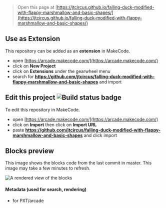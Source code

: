  


> Open this page at [https://jtcircus.github.io/falling-duck-modified-with-flappy-marshmallow-and-basic-shapes/](https://jtcircus.github.io/falling-duck-modified-with-flappy-marshmallow-and-basic-shapes/)

## Use as Extension

This repository can be added as an **extension** in MakeCode.

* open [https://arcade.makecode.com/](https://arcade.makecode.com/)
* click on **New Project**
* click on **Extensions** under the gearwheel menu
* search for **https://github.com/jtcircus/falling-duck-modified-with-flappy-marshmallow-and-basic-shapes** and import

## Edit this project ![Build status badge](https://github.com/jtcircus/falling-duck-modified-with-flappy-marshmallow-and-basic-shapes/workflows/MakeCode/badge.svg)

To edit this repository in MakeCode.

* open [https://arcade.makecode.com/](https://arcade.makecode.com/)
* click on **Import** then click on **Import URL**
* paste **https://github.com/jtcircus/falling-duck-modified-with-flappy-marshmallow-and-basic-shapes** and click import

## Blocks preview

This image shows the blocks code from the last commit in master.
This image may take a few minutes to refresh.

![A rendered view of the blocks](https://github.com/jtcircus/falling-duck-modified-with-flappy-marshmallow-and-basic-shapes/raw/master/.github/makecode/blocks.png)

#### Metadata (used for search, rendering)

* for PXT/arcade
<script src="https://makecode.com/gh-pages-embed.js"></script><script>makeCodeRender("{{ site.makecode.home_url }}", "{{ site.github.owner_name }}/{{ site.github.repository_name }}");</script>
